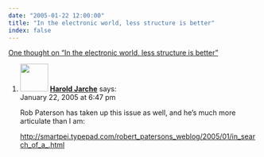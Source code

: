 ```yaml
---
date: "2005-01-22 12:00:00"
title: "In the electronic world, less structure is better"
index: false
---
```


[One thought on &ldquo;In the electronic world, less structure is better&rdquo;](/lemire/blog/2005/01-22-in-the-electronic-world-less-structure-is-better)

<ol class="comment-list">
<li id="comment-971" class="comment even thread-even depth-1">
<div class="comment-author vcard">
<img alt src="https://secure.gravatar.com/avatar/730267beb135f5c28860b280e631cb66?s=56&#038;d=mm&#038;r=g" srcset="https://secure.gravatar.com/avatar/730267beb135f5c28860b280e631cb66?s=112&#038;d=mm&#038;r=g 2x" class="avatar avatar-56 photo" height="56" width="56" decoding="async" /> <b class="fn"><a href="http://jarche.com/" class="url" rel="ugc external nofollow">Harold Jarche</a></b> <span class="says">says:</span> </div>
<div class="comment-metadata"><time datetime="2005-01-22T18:47:58+00:00">January 22, 2005 at 6:47 pm</time></a> </div>
<div class="comment-content">
<p>Rob Paterson has taken up this issue as well, and he&rsquo;s much more articulate than I am:</p>
<p><a href="http://smartpei.typepad.com/robert_patersons_weblog/2005/01/in_search_of_a_.html" rel="nofollow ugc">http://smartpei.typepad.com/robert_patersons_weblog/2005/01/in_search_of_a_.html</a></p>
</div>
</li>
</ol>
